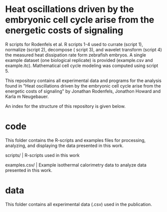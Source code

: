 # Heat oscillations driven by the embryonic cell cycle arise from the energetic costs of signaling

R scripts for Rodenfels et al. R scripts 1-4 used to currate (script 1), normalize (script 2), decompose ( script 3), 
and wavelet transform (script 4) the measured heat dissipation rate form zebrafish embryos. A single example dataset (one
biological replicate) is provided (example.csv and example.itc). Mathematical cell cycle modeling was computed using script 5.


This repository contains all experimental data and programs for the analysis found in "Heat oscillations driven by the embryonic cell cycle arise from the energetic costs of signaling" by Jonathan Rodenfels, Jonathon Howard and Karla m Neugebauer.

An index for the structure of this repository is given below.

# code
This folder contains the R-scripts and examples files for processing, analyzing, and displaying the data presented in this work.

scripts/ | R-scripts used in this work

examples.csv/ | Example isothermal calorimetry data to analyze data presented in this work.

# data
This folder contains all experimental data (.csv) used in the publication.


